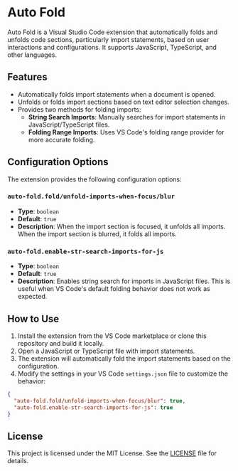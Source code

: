 # Auto Fold

Auto Fold is a Visual Studio Code extension that automatically folds and unfolds code sections, particularly import statements, based on user interactions and configurations. It supports JavaScript, TypeScript, and other languages.

## Features

- Automatically folds import statements when a document is opened.
- Unfolds or folds import sections based on text editor selection changes.
- Provides two methods for folding imports:
  - **String Search Imports**: Manually searches for import statements in JavaScript/TypeScript files.
  - **Folding Range Imports**: Uses VS Code's folding range provider for more accurate folding.

## Configuration Options

The extension provides the following configuration options:

### `auto-fold.fold/unfold-imports-when-focus/blur`

- **Type**: `boolean`
- **Default**: `true`
- **Description**: When the import section is focused, it unfolds all imports. When the import section is blurred, it folds all imports.

### `auto-fold.enable-str-search-imports-for-js`

- **Type**: `boolean`
- **Default**: `true`
- **Description**: Enables string search for imports in JavaScript files. This is useful when VS Code's default folding behavior does not work as expected.

## How to Use

1. Install the extension from the VS Code marketplace or clone this repository and build it locally.
2. Open a JavaScript or TypeScript file with import statements.
3. The extension will automatically fold the import statements based on the configuration.
4. Modify the settings in your VS Code `settings.json` file to customize the behavior:

```json
{
  "auto-fold.fold/unfold-imports-when-focus/blur": true,
  "auto-fold.enable-str-search-imports-for-js": true
}
```

## License

This project is licensed under the MIT License. See the [LICENSE](./LICENSE) file for details.
